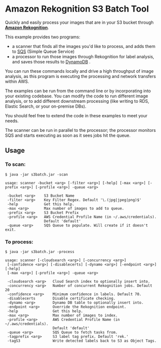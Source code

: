 # Amazon Rekognition S3 Batch Tool

Quickly and easily process your images that are in your S3 bucket through **[Amazon Rekognition]**.

This example provides two programs:
 - a scanner that finds all the images you'd like to process, and adds them to [SQS] (Simple Queue
   Service)
 - a processor to run those images through Rekognition for label analysis, and saves those results
   to [DynamoDB] .

You can run these commands locally and drive a high throughput of image analysis, as this program
is executing the processing and network transfers within AWS.

The examples can be run from the command line or by incorporating into your existing codebase. You
can modify the code to run different image analysis, or to add different downstream processing (like
writing to RDS, Elastic Search, or your on-premise DBs).

You should feel free to extend the code in these examples to meet your needs.

The scanner can be run in parallel to the processor; the processor monitors SQS and starts executing
as soon as it sees jobs hit the queue.

## Usage

### To scan:

```ignore
$ java -jar s3batch.jar -scan

usage: scanner -bucket <arg> [-filter <arg>] [-help] [-max <arg>] [-prefix <arg>] [-profile <arg>] -queue <arg>

 -bucket <arg>    S3 Bucket Name
 -filter <arg>    Key Filter Regex. Default '\.(jpg|jpeg|png)$'
 -help            Get this help.
 -max <arg>       Max number of images to add to queue.
 -prefix <arg>    S3 Bucket Prefix
 -profile <arg>   AWS Credential Profile Name (in ~/.aws/credentials).
                  Default 'default'
 -queue <arg>     SQS Queue to populate. Will create if it doesn't exit.
 ```

### To process:

```ignore
$ java -jar s3batch.jar -process

usage: scanner [-cloudsearch <arg>] [-concurrency <arg>]
 [-confidence <arg>] [-disablecerts] [-dynamo <arg>] [-endpoint <arg>] [-help]
 [-max <arg>] [-profile <arg>] -queue <arg>

 -cloudsearch <arg>   Cloud Search index to optionally insert into.
 -concurrency <arg>   Number of concurrent Rekognition jobs. Default 20
 -confidence <arg>    Minimum confidence in labels. Default 70.
 -disablecerts        Disable certificate checking.
 -dynamo <arg>        Dynamo DB table to optionally insert into.
 -endpoint <arg>      Override the Rekognition endpoint.
 -help                Get this help.
 -max <arg>           Max number of images to index.
 -profile <arg>       AWS Credential Profile Name (in ~/.aws/credentials).
                      Default 'default'
 -queue <arg>         SQS Queue to fetch tasks from.
 -tagprefix <arg>     S3 label tag prefix. Default 'rek.'
 -tagS3               Write detected labels back to S3 as Object Tags.
```

[Amazon Rekognition]: https://aws.amazon.com/rekognition/
[SQS]: https://aws.amazon.com/sqs/
[DynamoDB]: https://aws.amazon.com/dynamodb/
